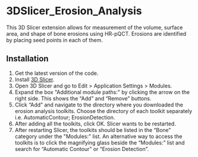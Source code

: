 # 3DSlicer_Erosion_Analysis

This 3D Slicer extension allows for measurement of the volume, surface area, and shape of bone erosions using HR-pQCT. Erosions are identified by placing seed points in each of them.

## Installation
1.	Get the latest version of the code. 
2.	Install [3D Slicer](https://download.slicer.org/).
3.	Open 3D Slicer and go to Edit > Application Settings > Modules. 
4.	Expand the box "Additional module paths:" by clicking the arrow on the right side. This shows the “Add” and “Remove” buttons. 
5.	Click “Add” and navigate to the directory where you downloaded the erosion analysis toolkits. Choose the directory of each toolkit separately i.e. AutomaticContour; ErosionDetection. 
6.	After adding all the toolkits, click OK. Slicer wants to be restarted.
7.	After restarting Slicer, the toolkits should be listed in the “Bone” category under the "Modules:" list. An alternative way to access the toolkits is to click the magnifying glass beside the “Modules:” list and search for “Automatic Contour” or “Erosion Detection”. 
